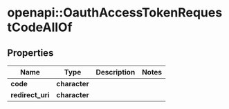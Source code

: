 # openapi::OauthAccessTokenRequestCodeAllOf


## Properties
Name | Type | Description | Notes
------------ | ------------- | ------------- | -------------
**code** | **character** |  | 
**redirect_uri** | **character** |  | 


